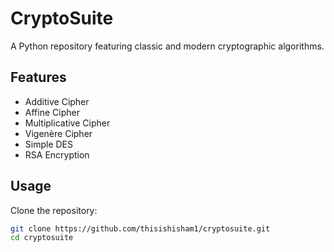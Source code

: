 # CryptoSuite

A Python repository featuring classic and modern cryptographic algorithms.

## Features

- Additive Cipher
- Affine Cipher
- Multiplicative Cipher
- Vigenère Cipher
- Simple DES
- RSA Encryption

## Usage

Clone the repository:

```bash
git clone https://github.com/thisishisham1/cryptosuite.git
cd cryptosuite
